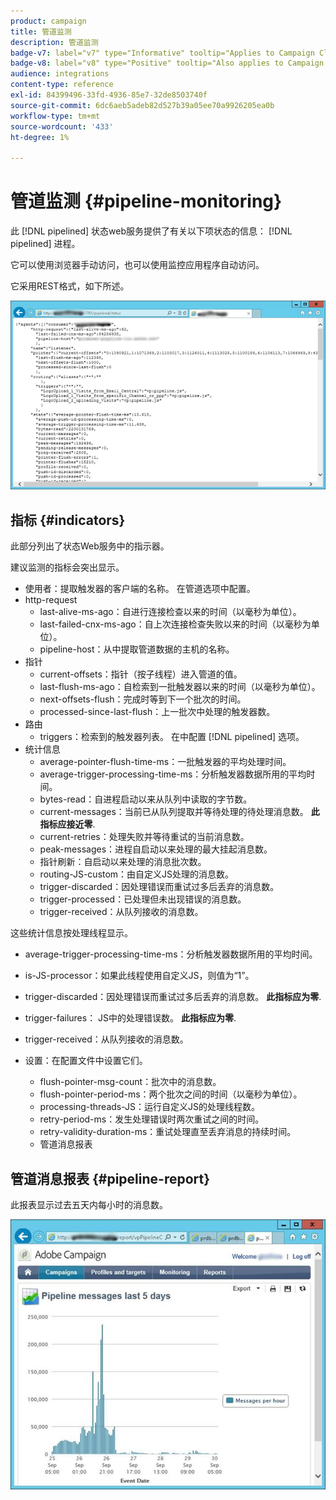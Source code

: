 ```yaml
---
product: campaign
title: 管道监测
description: 管道监测
badge-v7: label="v7" type="Informative" tooltip="Applies to Campaign Classic v7"
badge-v8: label="v8" type="Positive" tooltip="Also applies to Campaign v8"
audience: integrations
content-type: reference
exl-id: 84399496-33fd-4936-85e7-32de8503740f
source-git-commit: 6dc6aeb5adeb82d527b39a05ee70a9926205ea0b
workflow-type: tm+mt
source-wordcount: '433'
ht-degree: 1%

---
```


# 管道监测 {#pipeline-monitoring}



此 [!DNL pipelined] 状态web服务提供了有关以下项状态的信息： [!DNL pipelined] 进程。

它可以使用浏览器手动访问，也可以使用监控应用程序自动访问。

它采用REST格式，如下所述。

![](assets/triggers_8.png)

## 指标 {#indicators}

此部分列出了状态Web服务中的指示器。

建议监测的指标会突出显示。

* 使用者：提取触发器的客户端的名称。 在管道选项中配置。
* http-request
   * last-alive-ms-ago：自进行连接检查以来的时间（以毫秒为单位）。
   * last-failed-cnx-ms-ago：自上次连接检查失败以来的时间（以毫秒为单位）。
   * pipeline-host：从中提取管道数据的主机的名称。
* 指针
   * current-offsets：指针（按子线程）进入管道的值。
   * last-flush-ms-ago：自检索到一批触发器以来的时间（以毫秒为单位）。
   * next-offsets-flush：完成时等到下一个批次的时间。
   * processed-since-last-flush：上一批次中处理的触发器数。
* 路由
   * triggers：检索到的触发器列表。 在中配置 [!DNL pipelined] 选项。
* 统计信息
   * average-pointer-flush-time-ms：一批触发器的平均处理时间。
   * average-trigger-processing-time-ms：分析触发器数据所用的平均时间。
   * bytes-read：自进程启动以来从队列中读取的字节数。
   * current-messages：当前已从队列提取并等待处理的待处理消息数。 **此指标应接近零**.
   * current-retries：处理失败并等待重试的当前消息数。
   * peak-messages：进程自启动以来处理的最大挂起消息数。
   * 指针刷新：自启动以来处理的消息批次数。
   * routing-JS-custom：由自定义JS处理的消息数。
   * trigger-discarded：因处理错误而重试过多后丢弃的消息数。
   * trigger-processed：已处理但未出现错误的消息数。
   * trigger-received：从队列接收的消息数。

这些统计信息按处理线程显示。

* average-trigger-processing-time-ms：分析触发器数据所用的平均时间。
* is-JS-processor：如果此线程使用自定义JS，则值为“1”。
* trigger-discarded：因处理错误而重试过多后丢弃的消息数。 **此指标应为零**.
* trigger-failures： JS中的处理错误数。 **此指标应为零**.
* trigger-received：从队列接收的消息数。

* 设置：在配置文件中设置它们。
   * flush-pointer-msg-count：批次中的消息数。
   * flush-pointer-period-ms：两个批次之间的时间（以毫秒为单位）。
   * processing-threads-JS：运行自定义JS的处理线程数。
   * retry-period-ms：发生处理错误时两次重试之间的时间。
   * retry-validity-duration-ms：重试处理直至丢弃消息的持续时间。
   * 管道消息报表

## 管道消息报表 {#pipeline-report}

此报表显示过去五天内每小时的消息数。

![](assets/triggers_9.png)
